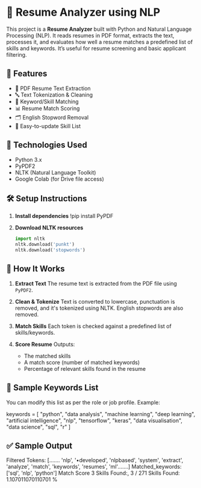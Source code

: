 # 📄 Resume Analyzer using NLP

This project is a **Resume Analyzer** built with Python and Natural Language Processing (NLP). It reads resumes in PDF format, extracts the text, processes it, and evaluates how well a resume matches a predefined list of skills and keywords. It’s useful for resume screening and basic applicant filtering.

## 🚀 Features

- 📄 PDF Resume Text Extraction  
- 🔤 Text Tokenization & Cleaning  
- 🧠 Keyword/Skill Matching  
- 📊 Resume Match Scoring  
- 🗂️ English Stopword Removal  
- 🧾 Easy-to-update Skill List  

## 🧰 Technologies Used

- Python 3.x  
- PyPDF2  
- NLTK (Natural Language Toolkit)  
- Google Colab (for Drive file access)  

## 🛠️ Setup Instructions

1. **Install dependencies**
   !pip install PyPDF

2. **Download NLTK resources**

   ```python
   import nltk
   nltk.download('punkt')
   nltk.download('stopwords')
   ```
## 🧪 How It Works

1. **Extract Text**
   The resume text is extracted from the PDF file using `PyPDF2`.

2. **Clean & Tokenize**
   Text is converted to lowercase, punctuation is removed, and it's tokenized using NLTK. English stopwords are also removed.

3. **Match Skills**
   Each token is checked against a predefined list of skills/keywords.

4. **Score Resume**
   Outputs:

   * The matched skills
   * A match score (number of matched keywords)
   * Percentage of relevant skills found in the resume

## 🧠 Sample Keywords List

You can modify this list as per the role or job profile. Example:

keywords = [
  "python", "data analysis", "machine learning", "deep learning",
  "artificial intelligence", "nlp", "tensorflow", "keras",
  "data visualisation", "data science", "sql", "r"
]

## ✅ Sample Output

Filtered Tokens: [....... 'nlp', '•developed', 'nlpbased', 'system', 'extract', 'analyze', 'match', 'keywords', 'resumes', 'ml'.......]
Matched_keywords: ['sql', 'nlp', 'python']
Match Score 3
Skills Found:, 3 / 271
Skills Found: 1.107011070110701 %


